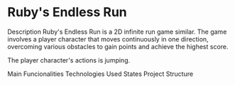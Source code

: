 # Ruby's Endless Run

Description
Ruby's Endless Run is a 2D infinite run game similar.​ The game involves a player character that moves continuously in one direction, overcoming various obstacles to gain points and achieve the highest score. ​

The player character's actions is jumping.

Main Funcionalities
Technologies Used
States
Project Structure
